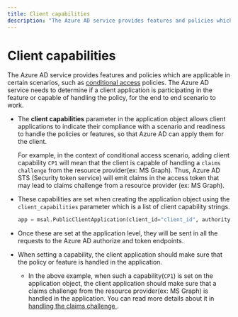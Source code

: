 ```yaml
---
title: Client capabilities
description: "The Azure AD service provides features and policies which are applicable in certain scenarios, such as conditional access policies."
---
```


# Client capabilities

The Azure AD service provides features and policies which are applicable in certain scenarios, such as [conditional access](./conditional-access.md) policies. The Azure AD service needs to determine if a client application is participating in the feature or capable of handling the policy, for the end to end scenario to work.

- The **client capabilities** parameter in the application object allows client applications to indicate their compliance with a scenario and readiness to handle the policies or features, so that Azure AD can apply them for the client. 

    For example, in the context of conditional access scenario, adding client capability `CP1` will mean that the client is capable of handling a `claims challenge` from the resource provider(ex: MS Graph). Thus, Azure AD STS (Security token service) will emit claims in the access token that may lead to claims challenge from a resource provider (ex: MS Graph).

- These capabilities are set when creating the application object using the `client_capabilities` parameter which is a list of client capability strings.

    ```python
    app = msal.PublicClientApplication(client_id="client_id", authority="your_authority", client_capabilities = ["CP1"])
    ```

- Once these are set at the application level, they will be sent in all the requests to the Azure AD authorize and token endpoints. 
- When setting a capability, the client application should make sure that the policy or feature is handled in the application.
  - In the above example,  when such a capability(`CP1`) is set on the application object, the client application should make sure that a claims challenge from the resource provider(ex: MS Graph) is handled in the application. You can read more details about it in [handling the claims challenge ](./conditional-access.md#handling-claim-challenge-in-msal-python).
